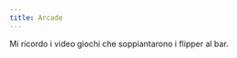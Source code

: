 ```yaml
---
title: Arcade
---
```

<span class="newthought">Mi ricordo</span> i video giochi che soppiantarono i flipper al bar.